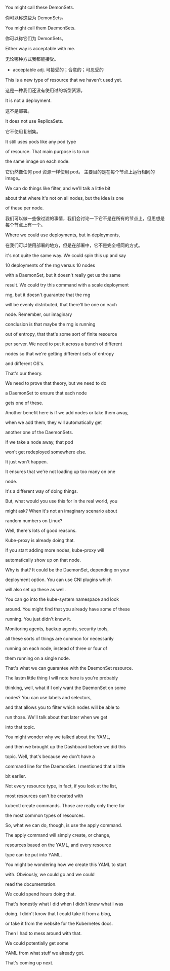 You might call these DemonSets.

你可以称这些为 DemonSets。

You might call them DaemonSets.

你可以称它们为 DemonSets。

Either way is acceptable with me.

无论哪种方式我都能接受。
* acceptable adj. 可接受的；合意的；可忍受的

This is a new type of resource that we haven't used yet.

这是一种我们还没有使用过的新型资源。

It is not a deployment.

这不是部署。

It does not use ReplicaSets.

它不使用复制集。

It still uses pods like any pod type

of resource. That main purpose is to run

the same image on each node.

它仍然像任何 pod 资源一样使用 pod。
主要目的是在每个节点上运行相同的 image。

We can do things like filter, and we'll talk a little bit

about that where it's not on all nodes, but the idea is one

of these per node.

我们可以做一些像过滤的事情，我们会讨论一下它不是在所有的节点上，但思想是每个节点上有一个。

Where we could use deployments, but in deployments,

在我们可以使用部署的地方，但是在部署中，它不是完全相同的方式。

it's not quite the same way. We could spin this up and say

10 deployments of the rng versus 10 nodes

with a DaemonSet, but it doesn't really get us the same

result. We could try this command with a scale deployment

rng, but it doesn't guarantee that the rng

will be evenly distributed, that there'll be one on each

node. Remember, our imaginary

conclusion is that maybe the rng is running

out of entropy, that that's some sort of finite resource

per server. We need to put it across a bunch of different

nodes so that we're getting different sets of entropy

and different OS's.

That's our theory.

We need to prove that theory, but we need to do

a DaemonSet to ensure that each node

gets one of these.

Another benefit here is if we add nodes or take them away,

when we add them, they will automatically get

another one of the DaemonSets.

If we take a node away, that pod

won't get redeployed somewhere else.

It just won't happen.

It ensures that we're not loading up too many on one

node.

It's a different way of doing things.

But, what would you use this for in the real world, you

might ask? When it's not an imaginary scenario about

random numbers on Linux?

Well, there's lots of good reasons.

Kube-proxy is already doing that.

If you start adding more nodes, kube-proxy will

automatically show up on that node.

Why is that? It could be the DaemonSet, depending on your

deployment option. You can use CNI plugins which

will also set up these as well.

You can go into the kube-system namespace and look

around. You might find that you already have some of these

running. You just didn't know it.

Monitoring agents, backup agents, security tools,

all these sorts of things are common for necessarily

running on each node, instead of three or four of

them running on a single node.

That's what we can guarantee with the DaemonSet resource.

The lastm little thing I will note here is you're probably

thinking, well, what if I only want the DaemonSet on some

nodes? You can use labels and selectors,

and that allows you to filter which nodes will be able to

run those. We'll talk about that later when we get

into that topic.

You might wonder why we talked about the YAML,

and then we brought up the Dashboard before we did this

topic. Well, that's because we don't have a

command line for the DaemonSet. I mentioned that a little

bit earlier.

Not every resource type, in fact, if you look at the list,

most resources can't be created with

kubectl create commands. Those are really only there for

the most common types of resources.

So, what we can do, though, is use the apply command.

The apply command will simply create, or change,

resources based on the YAML, and every resource

type can be put into YAML.

You might be wondering how we create this YAML to start

with. Obviously, we could go and we could

read the documentation.

We could spend hours doing that.

That's honestly what I did when I didn't know what I was

doing. I didn't know that I could take it from a blog,

or take it from the website for the Kubernetes docs.

Then I had to mess around with that.

We could potentially get some

YAML from what stuff we already got.

That's coming up next.


